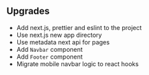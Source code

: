 ## Upgrades

- Add next.js, prettier and eslint to the project
- Use next.js new app directory
- Use metadata next api for pages
- Add `Navbar` component
- Add `Footer` component
- Migrate mobile navbar logic to react hooks